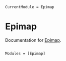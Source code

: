 ```@meta
CurrentModule = Epimap
```

# Epimap

Documentation for [Epimap](https://github.com/torfjelde/Epimap.jl).

```@index
```

```@autodocs
Modules = [Epimap]
```

